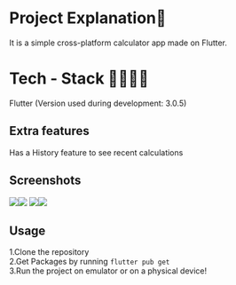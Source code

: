 # Project Explanation🚀
It is a simple cross-platform calculator app made on Flutter. 
  
# Tech - Stack 👨‍💻👩‍💻
 Flutter (Version used during development: 3.0.5)

## Extra features 
Has a History feature to see recent calculations  

## Screenshots
<img src="S1.jpg"><img src="S2.jpg">
<img src="S3.jpg"><img src="S4.jpg">
## Usage
1.Clone the repository  
2.Get Packages by running
    ```
    flutter pub get 
    ```  
3.Run the project on emulator or on a physical device!
